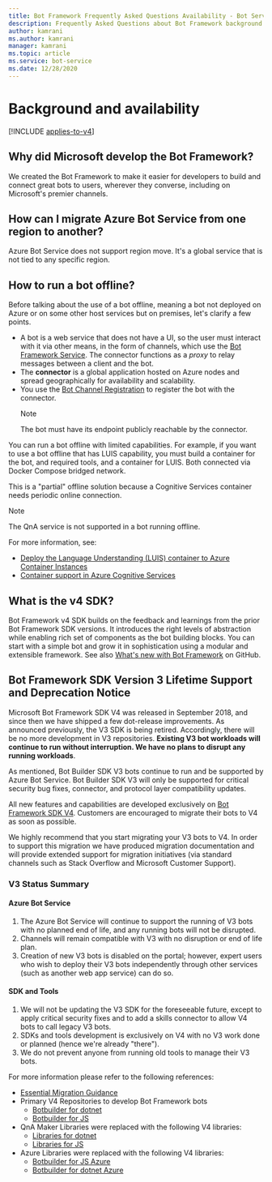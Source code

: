 ```yaml
---
title: Bot Framework Frequently Asked Questions Availability - Bot Service
description: Frequently Asked Questions about Bot Framework background and availability.
author: kamrani
ms.author: kamrani
manager: kamrani
ms.topic: article
ms.service: bot-service
ms.date: 12/28/2020
---
```


# Background and availability

[!INCLUDE [applies-to-v4](includes/applies-to-v4-current.md)]

<!-- Attention writers!!
     1 - This article contains FAQs regarding Bot Framework background and availability.
     1 - When you create a new FAQ, please add the related link to the proper section in bot-service-resources-bot-framework-faq.md.-->

## Why did Microsoft develop the Bot Framework?

We created the Bot Framework to make it easier for developers to build and connect great bots to users, wherever they converse, including on Microsoft's premier channels.

## How can I migrate Azure Bot Service from one region to another?

Azure Bot Service does not support region move. It's a global service that is not tied to any specific region.

## How to run a bot offline?

<!-- WIP -->
Before talking about the use of a bot offline, meaning a bot not deployed on Azure or on some other host services but on premises, let's clarify a few points.

- A bot is a web service that does not have a UI, so the user must interact with it via other means, in the form of channels, which use the [Bot Framework Service](rest-api/bot-framework-rest-connector-concepts.md). The connector functions as a *proxy* to relay messages between a client and the bot.
- The **connector** is a global application hosted on Azure nodes and spread geographically for availability and scalability.
- You use the [Bot Channel Registration](bot-service-quickstart-registration.md) to register the bot with the connector.
    >[!NOTE]
    > The bot must have its endpoint publicly reachable by the connector.

You can run a bot offline with limited capabilities. For example, if you want to use a bot offline that has LUIS capability, you must build a container for the bot, and required tools, and a container for LUIS. Both connected via Docker Compose bridged network.

This is a "partial" offline solution because a Cognitive Services container needs periodic online connection.

> [!NOTE]
> The QnA service is not supported in a bot running offline.

For more information, see:

- [Deploy the Language Understanding (LUIS) container to Azure Container Instances](https://docs.microsoft.com/azure/cognitive-services/luis/deploy-luis-on-container-instances)
- [Container support in Azure Cognitive Services](https://docs.microsoft.com/azure/cognitive-services/cognitive-services-container-support)

## What is the v4 SDK?

Bot Framework v4 SDK builds on the feedback and learnings from the prior Bot Framework SDK versions. It introduces the right levels of abstraction while enabling rich set of components as the bot building blocks. You can start with a simple bot and grow it in sophistication using a modular and extensible framework. See also [What's new with Bot Framework](https://github.com/Microsoft/botbuilder-dotnet/wiki/FAQ) on GitHub.

## Bot Framework SDK Version 3 Lifetime Support and Deprecation Notice

Microsoft Bot Framework SDK V4 was released in September 2018, and since then we have shipped a few dot-release improvements. As announced previously, the V3 SDK is being retired. Accordingly, there will be no more development in V3 repositories. **Existing V3 bot workloads will continue to run without interruption. We have no plans to disrupt any running workloads**.

As mentioned, Bot Builder SDK V3 bots continue to run and be supported by Azure Bot Service. Bot Builder SDK V3 will only be supported  for critical security bug fixes, connector, and protocol layer compatibility updates.

All new features and capabilities are developed exclusively on [Bot Framework SDK V4](https://github.com/microsoft/botframework-sdk).  Customers are encouraged to migrate their bots to V4 as soon as possible.

We highly recommend that you start migrating your V3 bots to V4. In order to support this migration we have produced migration documentation and will provide extended support for migration initiatives (via standard channels such as Stack Overflow and Microsoft Customer Support).

### V3 Status Summary

#### Azure Bot Service
1. The Azure Bot Service will continue to support the running of V3 bots with no planned end of life, and any running bots will not be disrupted.
1. Channels will remain compatible with V3 with no disruption or end of life plan.
1. Creation of new V3 bots is disabled on the portal; however, expert users who wish to deploy their V3 bots independently through other services (such as another web app service) can do so.

#### SDK and Tools
1.    We will not be updating the V3 SDK for the foreseeable future, except to apply critical security fixes and to add a skills connector to allow V4 bots to call legacy V3 bots.
2.    SDKs and tools development is exclusively on V4 with no V3 work done or planned (hence we're already "there").
3.    We do not prevent anyone from running old tools to manage their V3 bots.

For more information please refer to the following references:
* [Essential Migration Guidance](https://aka.ms/bf-migration-overview)
* Primary V4 Repositories to develop Bot Framework bots
  * [Botbuilder for dotnet](https://github.com/microsoft/botbuilder-dotnet)
  * [Botbuilder for JS](https://github.com/microsoft/botbuilder-js)
* QnA Maker Libraries were replaced with the following V4 libraries:
  * [Libraries for dotnet](https://github.com/Microsoft/botbuilder-dotnet/tree/master/libraries/Microsoft.Bot.Builder.AI.QnA)
  * [Libraries for JS](https://github.com/Microsoft/botbuilder-js/blob/master/libraries/botbuilder-ai/src/qnaMaker.ts)
* Azure Libraries were replaced with the following V4 libraries:
  * [Botbuilder for JS Azure](https://github.com/Microsoft/botbuilder-js/tree/master/libraries/botbuilder-azure)
  * [Botbuilder for dotnet Azure](https://github.com/Microsoft/botbuilder-dotnet/tree/master/libraries/Microsoft.Bot.Builder.Azure)
